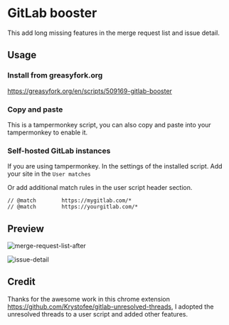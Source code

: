# GitLab booster

This add long missing features in the merge request list and issue detail.

## Usage



### Install from greasyfork.org

https://greasyfork.org/en/scripts/509169-gitlab-booster

### Copy and paste

This is a tampermonkey script, you can also copy and paste into your tampermonkey to enable it.


### Self-hosted GitLab instances

If you are using tampermonkey. In the settings of the installed script. Add your site in the `User matches`

Or add additional match rules in the user script header section.

```
// @match        https://mygitlab.com/*
// @match        https://yourgitlab.com/*
```

## Preview

![merge-request-list-after](https://github.com/user-attachments/assets/33d3442a-0a98-4d88-ba1e-30db98bcecce)

![issue-detail](https://github.com/user-attachments/assets/b3592273-98b2-4850-81a6-3b312a22c7c9)

## Credit

Thanks for the awesome work in this chrome extension https://github.com/Krystofee/gitlab-unresolved-threads, I adopted the unresolved threads to a user script and added other features.
